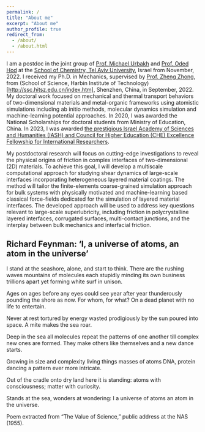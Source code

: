 ```yaml
---
permalink: /
title: "About me"
excerpt: "About me"
author_profile: true
redirect_from: 
  - /about/
  - /about.html
---
```


I am a postdoc in the joint group of [Prof. Michael Urbakh](https://en-exact-sciences.tau.ac.il/profile/urbakh) and [Prof. Oded Hod](https://english.tau.ac.il/profile/odedhod) at the [School of Chemistry, Tel Aviv University]((https://en-exact-sciences.tau.ac.il/chemistry/postdocs)), Israel from November, 2022. I received my Ph.D. in Mechanics, supervised by [Prof. Zheng Zhong](http://faculty.hitsz.edu.cn/zhongzheng), from (School of Science, Harbin Institute of Technology)[http://ssc.hitsz.edu.cn/index.htm], Shenzhen, China, in September, 2022. My doctoral work focused on mechanical and thermal transport behaviors of two-dimensional materials and metal-organic frameworks using atomistic simulations including ab initio methods, molecular dynamics simulation and machine-learning potential approaches. In 2020, I was awarded the National Scholarships for doctoral students from Ministry of Education, China. In 2023, I was awarded [the prestigious Israel Academy of Sciences and Humanities (IASH) and Council for Higher Education (CHE) Excellence Fellowship for International Researchers](https://www.academy.ac.il/RichText/GeneralPage.aspx?nodeId=1251).

My postdoctoral research will focus on cutting-edge investigations to reveal the physical origins of friction in complex interfaces of two-dimensional (2D) materials. To achieve this goal, I will develop a multiscale computational approach for studying shear dynamics of large-scale interfaces incorporating heterogeneous layered material coatings. The method will tailor the finite-elements coarse-grained simulation approach for bulk systems with physically motivated and machine-learning based classical force-fields dedicated for the simulation of layered material interfaces. The developed approach will be used to address key questions relevant to large-scale superlubricity, including friction in polycrystalline layered interfaces, corrugated surfaces, multi-contact junctions, and the interplay between bulk mechanics and interfacial friction.


## Richard Feynman: ‘I, a universe of atoms, an atom in the universe’

I stand at the seashore, alone, and start to think.
There are the rushing waves
mountains of molecules
each stupidly minding its own business
trillions apart
yet forming white surf in unison.

Ages on ages
before any eyes could see
year after year
thunderously pounding the shore as now.
For whom, for what?
On a dead planet
with no life to entertain.

Never at rest
tortured by energy
wasted prodigiously by the sun
poured into space.
A mite makes the sea roar.

Deep in the sea
all molecules repeat
the patterns of one another
till complex new ones are formed.
They make others like themselves
and a new dance starts.

Growing in size and complexity
living things
masses of atoms
DNA, protein
dancing a pattern ever more intricate.

Out of the cradle
onto dry land
here it is
standing:
atoms with consciousness;
matter with curiosity.

Stands at the sea,
wonders at wondering: I
a universe of atoms
an atom in the universe.

Poem extracted from “The Value of Science,” public address at the NAS (1955).
